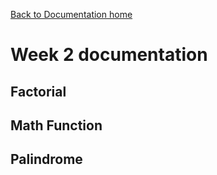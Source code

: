[Back to Documentation home](../DOPHOME)

# Week 2 documentation

## Factorial

## Math Function

## Palindrome
